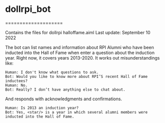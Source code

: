 # dollrpi_bot
====================

Contains the files for dollrpi
halloffame.aiml
Last update: September 10 2022

The bot can list names and information about RPI Alumni who have been inducted into the Hall of Fame when enter a question about the induction year. 
Right now, it covers years 2013-2020. It works out misunderstandings like:

	Human: I don't know what questions to ask.
	Bot: Would you like to know more about RPI’S recent Hall of Fame inductees?
	Human: No.
	Bot: Really? I don’t have anything else to chat about. 

And responds with acknowledgments and confirmations.

	Human: Is 2013 an induction year? 
	Bot: Yes, <star/> is a year in which several alumni members were inducted into the Hall of Fame. 
